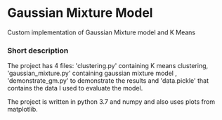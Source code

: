 # Gaussian Mixture Model
Custom implementation of Gaussian Mixture model and K Means

### Short description
The project has 4 files: 'clustering.py' containing K means clustering, 'gaussian_mixture.py' containing gaussian mixture model
 , 'demonstrate_gm.py' to demonstrate the results and 'data.pickle' that contains the data I used to evaluate the model.

 The project is written in python 3.7 and numpy and also uses plots from matplotlib.

